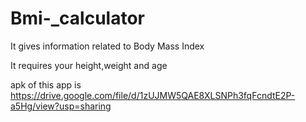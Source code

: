 # Bmi-_calculator

It gives information related to Body Mass Index

It requires your height,weight and age

apk of this app is
https://drive.google.com/file/d/1zUJMW5QAE8XLSNPh3fqFcndtE2P-a5Hg/view?usp=sharing
